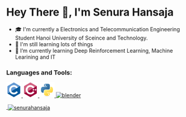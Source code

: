 <h1 align="left">Hey There 👋, I'm Senura Hansaja</h1>

- 🎓   I'm currently a Electronics and Telecommunication Engineering Student Hanoi University of Sceince and Technology.
- 🤔   I'm still learning lots of things
- 🌱 I’m currently learning Deep Reinforcement Learning, Machine Learining and IT



<h3 align="left">Languages and Tools:</h3>
<p align="left"> <a href="https://www.cprogramming.com/" target="_blank" rel="noreferrer"> <img src="https://raw.githubusercontent.com/devicons/devicon/master/icons/c/c-original.svg" alt="c" width="40" height="40"/> </a> <a href="https://www.w3schools.com/cpp/" target="_blank" rel="noreferrer"> <img src="https://raw.githubusercontent.com/devicons/devicon/master/icons/cplusplus/cplusplus-original.svg" alt="cplusplus" width="40" height="40"/>  </a> <a href="https://www.python.org" target="_blank" rel="noreferrer"> <img src="https://raw.githubusercontent.com/devicons/devicon/master/icons/python/python-original.svg" alt="python" width="40" height="40"/> </a> <a href="https://www.blender.org/" target="_blank" rel="noreferrer"> <img src="https://download.blender.org/branding/community/blender_community_badge_white.svg" alt="blender" width="40" height="40"/> </p>

<p>&nbsp;<img align="center" src="https://github-readme-stats.vercel.app/api?username=senurahansaja&show_icons=true&locale=en" alt="senurahansaja" /></p>

<!---
SenuraHansaja/SenuraHansaja is a ✨ special ✨ repository because its `README.md` (this file) appears on your GitHub profile.
You can click the Preview link to take a look at your changes.
--->
